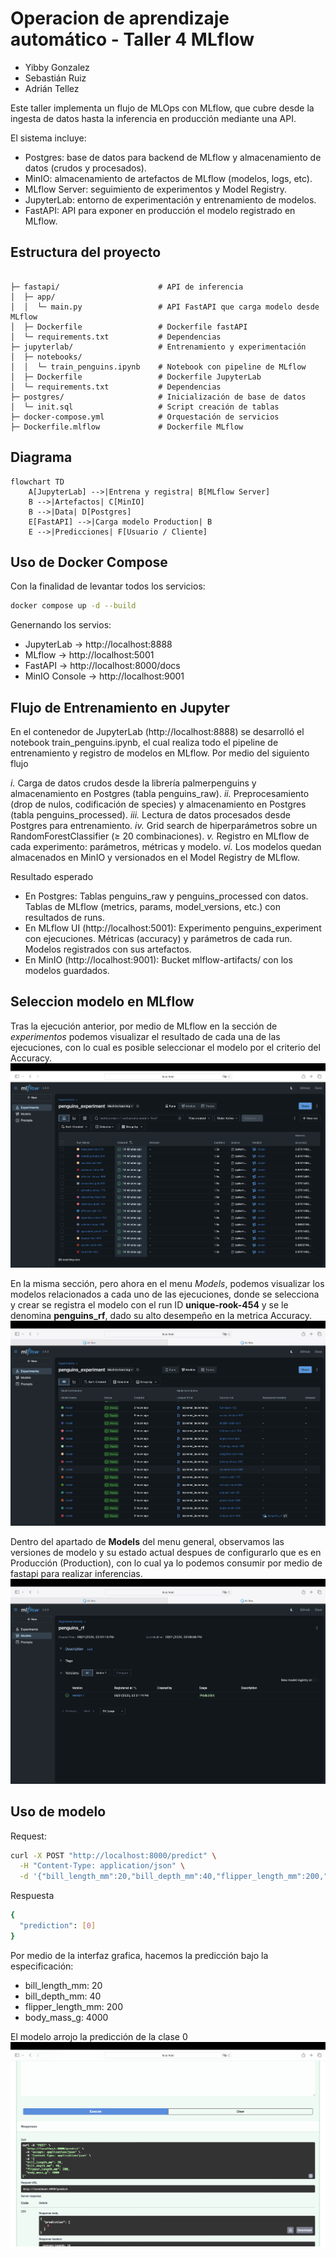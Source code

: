 # Operacion de aprendizaje automático - Taller 4 MLflow

- Yibby Gonzalez
- Sebastián Ruiz
- Adrián Tellez

Este taller implementa un flujo de MLOps con MLflow, que cubre desde la ingesta de datos hasta la inferencia en producción mediante una API.

El sistema incluye:
- Postgres: base de datos para backend de MLflow y almacenamiento de datos (crudos y procesados).
- MinIO: almacenamiento de artefactos de MLflow (modelos, logs, etc).
- MLflow Server: seguimiento de experimentos y Model Registry.
- JupyterLab: entorno de experimentación y entrenamiento de modelos.
- FastAPI: API para exponer en producción el modelo registrado en MLflow.


## Estructura del proyecto
```text

├─ fastapi/                      # API de inferencia
│  ├─ app/
│  │  └─ main.py                 # API FastAPI que carga modelo desde MLflow
│  ├─ Dockerfile                 # Dockerfile fastAPI
│  └─ requirements.txt           # Dependencias 
├─ jupyterlab/                   # Entrenamiento y experimentación
│  ├─ notebooks/
│  │  └─ train_penguins.ipynb    # Notebook con pipeline de MLflow
│  ├─ Dockerfile                 # Dockerfile JupyterLab
│  └─ requirements.txt           # Dependencias
├─ postgres/                     # Inicialización de base de datos
│  └─ init.sql                   # Script creación de tablas
├─ docker-compose.yml            # Orquestación de servicios
├─ Dockerfile.mlflow             # Dockerfile MLflow
```
## Diagrama
```mermaid
flowchart TD
    A[JupyterLab] -->|Entrena y registra| B[MLflow Server]
    B -->|Artefactos| C[MinIO]
    B -->|Data| D[Postgres]
    E[FastAPI] -->|Carga modelo Production| B
    E -->|Predicciones| F[Usuario / Cliente]
```

## Uso de Docker Compose

Con la finalidad de levantar todos los servicios:

```bash
docker compose up -d --build
```
Genernando los servios:

- JupyterLab → http://localhost:8888
- MLflow → http://localhost:5001
- FastAPI → http://localhost:8000/docs
- MinIO Console → http://localhost:9001

## Flujo de Entrenamiento en Jupyter

En el contenedor de JupyterLab (http://localhost:8888) se desarrolló el notebook train_penguins.ipynb, el cual realiza todo el pipeline de entrenamiento y registro de modelos en MLflow. Por medio del siguiento flujo

_i._ Carga de datos crudos desde la librería palmerpenguins y almacenamiento en Postgres (tabla penguins_raw).
_ii._ Preprocesamiento (drop de nulos, codificación de species) y almacenamiento en Postgres (tabla penguins_processed).
_iii._ Lectura de datos procesados desde Postgres para entrenamiento.
_iv._ Grid search de hiperparámetros sobre un RandomForestClassifier (≥ 20 combinaciones).
_v._ Registro en MLflow de cada experimento: parámetros, métricas y modelo.
_vi._ Los modelos quedan almacenados en MinIO y versionados en el Model Registry de MLflow.

Resultado esperado
- En Postgres:
Tablas penguins_raw y penguins_processed con datos.
Tablas de MLflow (metrics, params, model_versions, etc.) con resultados de runs.
- En MLflow UI (http://localhost:5001): Experimento penguins_experiment con ejecuciones. Métricas (accuracy) y parámetros de cada run. Modelos registrados con sus artefactos.
- En MinIO (http://localhost:9001): Bucket mlflow-artifacts/ con los modelos guardados.

## Seleccion modelo en MLflow
Tras la ejecución anterior, por medio de MLflow en la sección de *experimentos* podemos visualizar el resultado de cada una de las ejecuciones, con lo cual es posible seleccionar el modelo por el criterio del Accuracy.
![Texto alternativo](Experimento.png)

En la misma sección, pero ahora en el menu *Models*, podemos visualizar los modelos relacionados a cada uno de las ejecuciones, donde se selecciona y crear se registra el modelo con el run ID **unique-rook-454** y se le denomina **penguins_rf**, dado su alto desempeño en la metrica Accuracy.
![Texto alternativo](Experimento2.png)

Dentro del apartado de **Models** del menu general, observamos las versiones de modelo y su estado actual despues de configurarlo que es en Producción (Production), con lo cual ya lo podemos consumir por medio de fastapi para realizar inferencias.
![Texto alternativo](Experimentos3.png)

## Uso de modelo

Request:

```bash
curl -X POST "http://localhost:8000/predict" \
  -H "Content-Type: application/json" \
  -d '{"bill_length_mm":20,"bill_depth_mm":40,"flipper_length_mm":200,"body_mass_g":4000}'
```
Respuesta

```bash
{
  "prediction": [0]
}

```
Por medio de la interfaz grafica, hacemos la predicción bajo la especificación:
- bill_length_mm: 20
- bill_depth_mm: 40
- flipper_length_mm: 200
- body_mass_g: 4000
  
El modelo arrojo la predicción de la clase 0
![Texto alternativo](UsoModelo.png)
